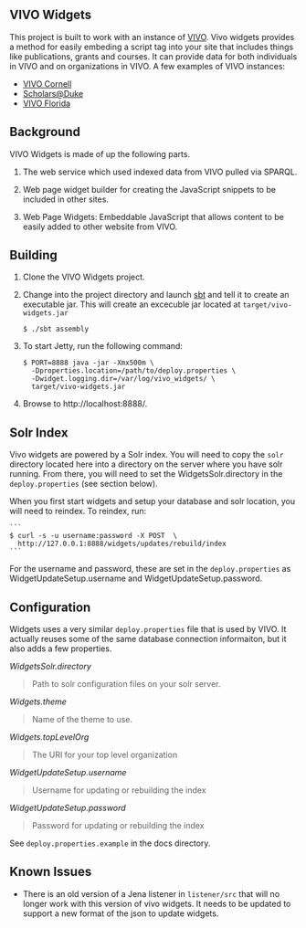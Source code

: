 ## VIVO Widgets

This project is built to work with an instance of [VIVO](http://vivoweb.org/).  Vivo widgets
provides a method for easily embeding a script tag into your site that includes things like
publications, grants and courses.  It can provide data for both individuals in VIVO and on
organizations in VIVO.  A few examples of VIVO instances:

* [VIVO Cornell](http://vivo.cornell.edu/)
* [Scholars@Duke](https://scholars.duke.edu/)
* [VIVO Florida](http://vivo.ufl.edu/)

## Background

VIVO Widgets is made of up the following parts.

1. The web service which used indexed data from VIVO pulled via SPARQL.

1. Web page widget builder for creating the JavaScript snippets to be included in other sites.

1. Web Page Widgets: Embeddable JavaScript that allows content to be easily added to other website
  from VIVO.


## Building

1. Clone the VIVO Widgets project.

2. Change into the project directory and launch [sbt](http://www.scala-sbt.org/) and tell it to
  create an executable jar. This will create an excecuble jar located at
  ``target/vivo-widgets.jar``

    ```
    $ ./sbt assembly
    ```

3. To start Jetty, run the following command:

    ```shell
    $ PORT=8888 java -jar -Xmx500m \
      -Dproperties.location=/path/to/deploy.properties \
      -Dwidget.logging.dir=/var/log/vivo_widgets/ \
      target/vivo-widgets.jar
    ```

4. Browse to http://localhost:8888/.

## Solr Index

Vivo widgets are powered by a Solr index.  You will need to copy the ``solr`` directory located here
into a directory on the server where you have solr running.  From there, you will need to set the
WidgetsSolr.directory in the ``deploy.properties`` (see section below).

When you first start widgets and setup your database and solr location, you will need to reindex.
To reindex, run:

    ```
    $ curl -s -u username:password -X POST  \
      http://127.0.0.1:8888/widgets/updates/rebuild/index
    ```

For the username and password, these are set in the ``deploy.properties`` as
WidgetUpdateSetup.username and WidgetUpdateSetup.password.

## Configuration

Widgets uses a very similar ``deploy.properties`` file that is used by VIVO.  It actually reuses
some of the same database connection informaiton, but it also adds a few properties.

*WidgetsSolr.directory*

> Path to solr configuration files on your solr server.

*Widgets.theme*

> Name of the theme to use.

*Widgets.topLevelOrg*

> The URI for your top level organization

*WidgetUpdateSetup.username*

> Username for updating or rebuilding the index

*WidgetUpdateSetup.password*

> Password for updating or rebuilding the index

See ``deploy.properties.example`` in the docs directory.
  
## Known Issues

* There is an old version of a Jena listener in ``listener/src`` that will no longer work with this
  version of vivo widgets.  It needs to be updated to support a new format of the json to update
  widgets.
